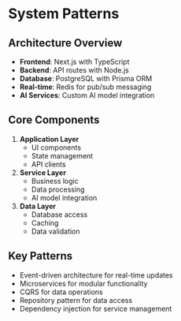 # System Patterns

## Architecture Overview
- **Frontend**: Next.js with TypeScript
- **Backend**: API routes with Node.js
- **Database**: PostgreSQL with Prisma ORM
- **Real-time**: Redis for pub/sub messaging
- **AI Services**: Custom AI model integration

## Core Components
1. **Application Layer**
   - UI components
   - State management
   - API clients
2. **Service Layer**
   - Business logic
   - Data processing
   - AI model integration
3. **Data Layer**
   - Database access
   - Caching
   - Data validation

## Key Patterns
- Event-driven architecture for real-time updates
- Microservices for modular functionality
- CQRS for data operations
- Repository pattern for data access
- Dependency injection for service management
